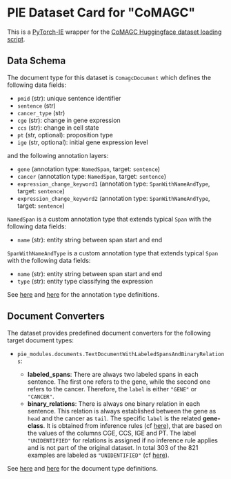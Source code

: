 # PIE Dataset Card for "CoMAGC"

This is a [PyTorch-IE](https://github.com/ChristophAlt/pytorch-ie) wrapper for the
[CoMAGC Huggingface dataset loading script](https://huggingface.co/datasets/DFKI-SLT/CoMAGC).

## Data Schema

The document type for this dataset is `ComagcDocument` which defines the following data fields:

- `pmid` (str): unique sentence identifier
- `sentence` (str)
- `cancer_type` (str)
- `cge` (str): change in gene expression
- `ccs` (str): change in cell state
- `pt` (str, optional): proposition type
- `ige` (str, optional): initial gene expression level

and the following annotation layers:

- `gene` (annotation type: `NamedSpan`, target: `sentence`)
- `cancer` (annotation type: `NamedSpan`, target: `sentence`)
- `expression_change_keyword1` (annotation type: `SpanWithNameAndType`, target: `sentence`)
- `expression_change_keyword2` (annotation type: `SpanWithNameAndType`, target: `sentence`)

`NamedSpan` is a custom annotation type that extends typical `Span` with the following data fields:

- `name` (str): entity string between span start and end

`SpanWithNameAndType` is a custom annotation type that extends typical `Span` with the following data fields:

- `name` (str): entity string between span start and end
- `type` (str): entity type classifying the expression

See [here](https://github.com/ArneBinder/pie-modules/blob/main/src/pie_modules/annotations.py) and
[here](https://github.com/ChristophAlt/pytorch-ie/blob/main/src/pytorch_ie/annotations.py) for the annotation
type definitions.

## Document Converters

The dataset provides predefined document converters for the following target document types:

- `pie_modules.documents.TextDocumentWithLabeledSpansAndBinaryRelations`:

  - **labeled_spans**: There are always two labeled spans in each sentence.
    The first one refers to the gene, while the second one refers to the cancer.
    Therefore, the `label` is either `"GENE"` or `"CANCER"`.
  - **binary_relations**: There is always one binary relation in each sentence.
    This relation is always established between the gene as `head` and the cancer as `tail`.
    The specific `label` is the related **gene-class**. It is obtained from inference rules (cf [here](https://bmcbioinformatics.biomedcentral.com/articles/10.1186/1471-2105-14-323/tables/3)),
    that are based on the values of the columns CGE, CCS, IGE and PT. The label `"UNIDENTIFIED"`
    for relations is assigned if no inference rule applies and is not part of the original dataset.
    In total 303 of the 821 examples are labeled as `"UNIDENTIFIED"` (cf [here](https://bmcbioinformatics.biomedcentral.com/articles/10.1186/1471-2105-14-323/tables/7)).

See [here](https://github.com/ArneBinder/pie-modules/blob/main/src/pie_modules/documents.py) and
[here](https://github.com/ChristophAlt/pytorch-ie/blob/main/src/pytorch_ie/documents.py) for the document type
definitions.
